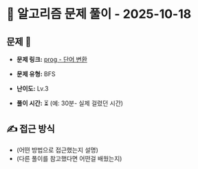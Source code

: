 # 📝 알고리즘 문제 풀이 - 2025-10-18

## 문제 📖

- **문제 링크:** [prog - 단어 변환](https://school.programmers.co.kr/learn/courses/30/lessons/43163)

- **문제 유형:** BFS

- **난이도:** Lv.3

- **풀이 시간:** ⏳ (예: 30분- 실제 걸렸던 시간)

## ✍ 접근 방식

- (어떤 방법으로 접근했는지 설명)
- (다른 풀이를 참고했다면 어떤걸 배웠는지)
